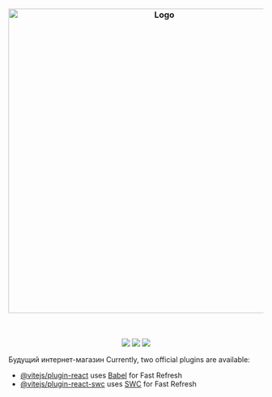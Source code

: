 <h3 align="center">
	<img src="https://tester.kappa.lol/zKGSn.png" width="600" alt="Logo"/><br/>
	<img src="https://raw.githubusercontent.com/catppuccin/catppuccin/main/assets/misc/transparent.png" height="30" width="0px"/>
	<img src="https://raw.githubusercontent.com/catppuccin/catppuccin/main/assets/misc/transparent.png" height="30" width="0px"/>
</h3>

<p align="center">
	<a href="https://github.com/GameTester228/MangaShop/stargazers"><img src="https://img.shields.io/github/stars/GameTester228/MangaShop?colorA=363a4f&colorB=b7bdf8&style=for-the-badge"></a>
	<a href="https://github.com/GameTester228/MangaShop/issues"><img src="https://img.shields.io/github/issues/GameTester228/MangaShop?colorA=363a4f&colorB=f5a97f&style=for-the-badge"></a>
	<a href="https://github.com/GameTester228/MangaShop/contributors"><img src="https://img.shields.io/github/contributors/GameTester228/MangaShop?colorA=363a4f&colorB=a6da95&style=for-the-badge"></a>
</p>

Будущий интернет-магазин
Currently, two official plugins are available:

- [@vitejs/plugin-react](https://github.com/vitejs/vite-plugin-react/blob/main/packages/plugin-react/README.md) uses [Babel](https://babeljs.io/) for Fast Refresh
- [@vitejs/plugin-react-swc](https://github.com/vitejs/vite-plugin-react-swc) uses [SWC](https://swc.rs/) for Fast Refresh
